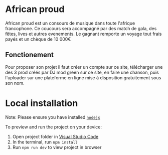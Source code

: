 # African proud

African proud est un consours de musique dans toute l'afrique francophone.
Ce coucours sera accompagné par des match de gala, des fêtes, lives et autres evenements.
Le gagnant remporte un voyage tout frais payés et un chèque de 10 000€

## Fonctionement
Pour proposer son projet il faut créer un compte sur ce site, télécharger une des 3 prod créés par DJ mod green sur ce site, en faire une chanson, puis l'uploader sur une plateforme en ligne mise à disposition gratuitement sous son nom.

# Local installation
  Note: Please ensure you have installed <code><a href="https://nodejs.org/en/download/">nodejs</a></code>

  To preview and run the project on your device:
  1) Open project folder in <a href="https://code.visualstudio.com/download">Visual Studio Code</a>
  2) In the terminal, run `npm install`
  3) Run `npm run dev` to view project in browser
  

